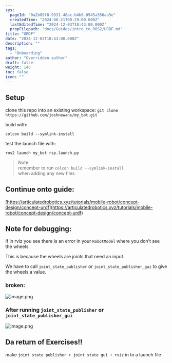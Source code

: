 ```yaml
---
sys:
  pageId: "0a2b09f8-9331-46ac-b4b6-0945a556aa5e"
  createdTime: "2024-08-21T00:29:00.000Z"
  lastEditedTime: "2024-12-03T18:43:00.000Z"
  propFilepath: "docs/Guides/intro_to_ROS2/URDF.md"
title: "URDF"
date: "2024-12-03T18:43:00.000Z"
description: ""
tags:
  - "Onboarding"
author: "Overridden author"
draft: false
weight: 148
toc: false
icon: ""
---
```


## Setup

clone this repo into an existing workspace:
`git clone https://github.com/joshnewans/my_bot.git`

build with:

`colcon build --symlink-install`

test the launch file with:

`ros2 launch my_bot rsp.launch.py`

> Note:  
> remember to run `colcon build --symlink-install`  
> when adding any new files

## Continue onto guide:

[https://articulatedrobotics.xyz/tutorials/mobile-robot/concept-design/concept-urdf](https://articulatedrobotics.xyz/tutorials/mobile-robot/concept-design/concept-urdf)

## Note for debugging:

If in rviz you see there is an error in your `RobotModel` where you don’t see the wheels.

This is because the wheels are joints that need an input. 

We have to call `joint_state_publisher` or `joint_state_publisher_gui` to give the wheels a value.

### broken:

![image.png](https://prod-files-secure.s3.us-west-2.amazonaws.com/d518164a-d88e-44d1-a4ee-3adb3bd8bce0/96a1d089-1f17-4dbf-8563-f2aef56a4d37/image.png?X-Amz-Algorithm=AWS4-HMAC-SHA256&X-Amz-Content-Sha256=UNSIGNED-PAYLOAD&X-Amz-Credential=ASIAZI2LB4664534V2SC%2F20250207%2Fus-west-2%2Fs3%2Faws4_request&X-Amz-Date=20250207T121325Z&X-Amz-Expires=3600&X-Amz-Security-Token=IQoJb3JpZ2luX2VjEFgaCXVzLXdlc3QtMiJGMEQCIF3Z7TbXPIbeS%2B5FkiqLbgfw%2FH98qECmMqfSosnKQ4uwAiBkrMRHkCet5%2FiXpEGRxXT0yM5W%2F4miRaoSMmYE3hHJdir%2FAwhxEAAaDDYzNzQyMzE4MzgwNSIMubJ9gN3LkHU2UKIJKtwDlu2%2BQ1%2BXoNRUXof5zCg1dyPZ4fBV7YS3ZIL1KpPS5TlYjKHXY333VNEROTXPnbMAZwMVVxDMJ19KXnJ1Qg7e5VMy2MbT%2BG9L%2BJsqWyOIiQkrJeyThiUhUz7c6RvN0Ud4l5Cb5%2Faw8UGpgESEsyhmnky9ndCLZN5LcWyWPgSQDH5PKZDz0ILVHFkDq9r3wz3r6XmptmfVtWJQ3bHqopP8Gnig0xU3GZ4bHvJx51WlJ%2BVR3kl6L5WLAn4No5MQpGFtZMsqG0ENRyz6LUr%2BqkxlUKquHTc8uOHooAOQqsEPQgjodvgBhWGdRXz3DFOMEoPmg0%2BA5bZK7X6dwziDyoAbjdkQw9vCtBD717gVjI7OB34qi7yMqWT%2BIFmgfrj3rCfde6Rc8q2C41YlXNEg%2B4BElZ6tRIKinA%2B1RqILv1fH3IVdgmATB9ybGinUtKJjPrdd%2B9nPClgij86sW%2FUMXAxjaKtwgR%2BLj9pfUHFEx2Cb6K1FlLBfpVJ%2BEo9VkRe9r3l%2FGotPEmCGrJJVrzRj95OAqzCdtTNyw7NfSu2%2FMIidghLuYAYk6JOSFMT5FQ07Sr%2F7SO8lv7eTjV%2BbzB4Q%2Bp6E6kdR1eysKE9lRemu6kyQ9%2FDteV6loqc%2B1tFz0FIw%2B%2FqWvQY6pgHvTeb6m7s0vzLgfrGA%2FAc6j9Sjn6KvlnwSS83o4wBgkJbacz4x4eaZsQ%2BxT%2FDbaxdx6lMNprOvDKTgByy78Mei50U5eVXe%2FBJrTgfnJrHMOFVvaL6xoAo6eNZ%2B6mfmUqR7NHkcBtYQjXjnnCWTrBP31v6E%2FNxcqoNt5RLKcpdI8Z7i4c5pstbGwoPkf7IkAe6a2LoWcdbolCeA5PoYqrV0HhKN8KnH&X-Amz-Signature=915dffd2d47d769f7ae93d0f43646d84db80826bdebed0062343654f2846f6f6&X-Amz-SignedHeaders=host&x-id=GetObject)

### After running `joint_state_publisher` or `joint_state_publisher_gui`

![image.png](https://prod-files-secure.s3.us-west-2.amazonaws.com/d518164a-d88e-44d1-a4ee-3adb3bd8bce0/130c99c7-1b0b-4031-9953-844fc3950ff4/image.png?X-Amz-Algorithm=AWS4-HMAC-SHA256&X-Amz-Content-Sha256=UNSIGNED-PAYLOAD&X-Amz-Credential=ASIAZI2LB4664534V2SC%2F20250207%2Fus-west-2%2Fs3%2Faws4_request&X-Amz-Date=20250207T121325Z&X-Amz-Expires=3600&X-Amz-Security-Token=IQoJb3JpZ2luX2VjEFgaCXVzLXdlc3QtMiJGMEQCIF3Z7TbXPIbeS%2B5FkiqLbgfw%2FH98qECmMqfSosnKQ4uwAiBkrMRHkCet5%2FiXpEGRxXT0yM5W%2F4miRaoSMmYE3hHJdir%2FAwhxEAAaDDYzNzQyMzE4MzgwNSIMubJ9gN3LkHU2UKIJKtwDlu2%2BQ1%2BXoNRUXof5zCg1dyPZ4fBV7YS3ZIL1KpPS5TlYjKHXY333VNEROTXPnbMAZwMVVxDMJ19KXnJ1Qg7e5VMy2MbT%2BG9L%2BJsqWyOIiQkrJeyThiUhUz7c6RvN0Ud4l5Cb5%2Faw8UGpgESEsyhmnky9ndCLZN5LcWyWPgSQDH5PKZDz0ILVHFkDq9r3wz3r6XmptmfVtWJQ3bHqopP8Gnig0xU3GZ4bHvJx51WlJ%2BVR3kl6L5WLAn4No5MQpGFtZMsqG0ENRyz6LUr%2BqkxlUKquHTc8uOHooAOQqsEPQgjodvgBhWGdRXz3DFOMEoPmg0%2BA5bZK7X6dwziDyoAbjdkQw9vCtBD717gVjI7OB34qi7yMqWT%2BIFmgfrj3rCfde6Rc8q2C41YlXNEg%2B4BElZ6tRIKinA%2B1RqILv1fH3IVdgmATB9ybGinUtKJjPrdd%2B9nPClgij86sW%2FUMXAxjaKtwgR%2BLj9pfUHFEx2Cb6K1FlLBfpVJ%2BEo9VkRe9r3l%2FGotPEmCGrJJVrzRj95OAqzCdtTNyw7NfSu2%2FMIidghLuYAYk6JOSFMT5FQ07Sr%2F7SO8lv7eTjV%2BbzB4Q%2Bp6E6kdR1eysKE9lRemu6kyQ9%2FDteV6loqc%2B1tFz0FIw%2B%2FqWvQY6pgHvTeb6m7s0vzLgfrGA%2FAc6j9Sjn6KvlnwSS83o4wBgkJbacz4x4eaZsQ%2BxT%2FDbaxdx6lMNprOvDKTgByy78Mei50U5eVXe%2FBJrTgfnJrHMOFVvaL6xoAo6eNZ%2B6mfmUqR7NHkcBtYQjXjnnCWTrBP31v6E%2FNxcqoNt5RLKcpdI8Z7i4c5pstbGwoPkf7IkAe6a2LoWcdbolCeA5PoYqrV0HhKN8KnH&X-Amz-Signature=ff7effc2c7148cceea156bd7b27f163f7feca7c4e2b3245fdfbaa90cc077c564&X-Amz-SignedHeaders=host&x-id=GetObject)

## Da return of Exercises!!

make `joint state publisher + joint state gui + rviz` in to a launch file
